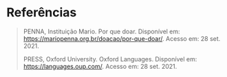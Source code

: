 # Referências

> PENNA, Instituição Mario. Por que doar. Disponível em: <https://mariopenna.org.br/doacao/por-que-doar/>. Acesso em: 28 set. 2021.
>
>PRESS, Oxford University. Oxford Languages. Disponível em: <https://languages.oup.com/>. Acesso em: 28 set. 2021.
